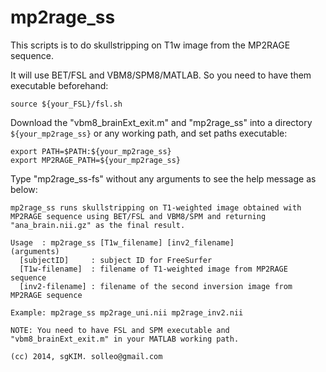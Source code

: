 mp2rage_ss
=============

This scripts is to do skullstripping on T1w image from the MP2RAGE sequence.

It will use BET/FSL and VBM8/SPM8/MATLAB. So you need to have them executable beforehand:
```
source ${your_FSL}/fsl.sh
```

Download the "vbm8_brainExt_exit.m" and "mp2rage_ss" into a directory `${your_mp2rage_ss}` or any working path, and set paths executable:
```
export PATH=$PATH:${your_mp2rage_ss}
export MP2RAGE_PATH=${your_mp2rage_ss}
```
Type "mp2rage_ss-fs" without any arguments to see the help message as below:
```
mp2rage_ss runs skullstripping on T1-weighted image obtained with MP2RAGE sequence using BET/FSL and VBM8/SPM and returning "ana_brain.nii.gz" as the final result.

Usage  : mp2rage_ss [T1w_filename] [inv2_filename]
(arguments)
  [subjectID]     : subject ID for FreeSurfer
  [T1w-filename]  : filename of T1-weighted image from MP2RAGE sequence
  [inv2-filename] : filename of the second inversion image from MP2RAGE sequence

Example: mp2rage_ss mp2rage_uni.nii mp2rage_inv2.nii

NOTE: You need to have FSL and SPM executable and "vbm8_brainExt_exit.m" in your MATLAB working path.

(cc) 2014, sgKIM. solleo@gmail.com
```

